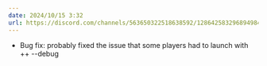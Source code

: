 ```yaml
---
date: 2024/10/15 3:32
url: https://discord.com/channels/563650322518638592/1286425832968949840/1295454077584539730
---
```

- Bug fix: probably fixed the issue that some players had to launch with ++ --debug